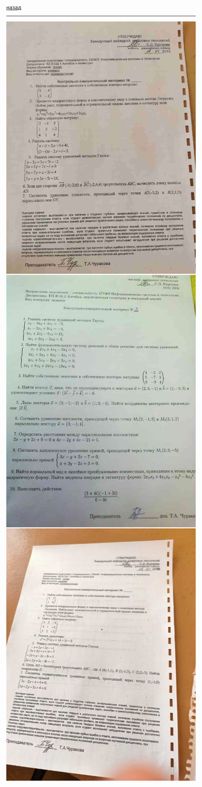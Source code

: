 [назад](algem.md)
***
![алгем экз](../../images/algem/exam/ex1.jpg)
![алгем экз](../../images/algem/exam/ex2.jpg)
![алгем экз](../../images/algem/exam/ex3.jpg)
